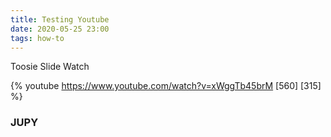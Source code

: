 ```yaml
---
title: Testing Youtube
date: 2020-05-25 23:00
tags: how-to
---
```


Toosie Slide Watch

{% youtube https://www.youtube.com/watch?v=xWggTb45brM [560] [315] %}

### JUPY

